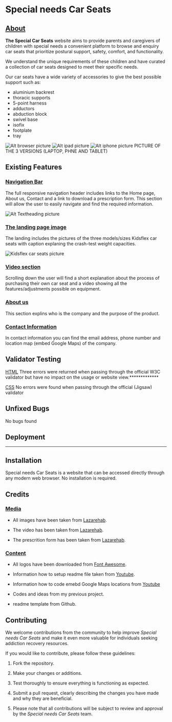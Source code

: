 # Special needs Car Seats
## <u>About</u>
**The Special Car Seats** website aims to provide parents and caregivers of children with special needs a convenient platform to browse and enquiry car seats that prioritize postural support, safety, comfort, and functionality.

 We understand the unique requirements of these children and have curated a collection of car seats designed to meet their specific needs.

 Our car seats have a wide variety of accessories to give the best possible support such as:

 * aluminium backrest
 * thoracic supports
 * 5-point harness
 * adductors
 * abduction block
 * swivel base
 * isofix
 * footplate
 * tray

![Alt browser picture](browser.png)
![Alt ipad picture](ipad.png)
![Alt iphone picture](iphone.png)
 PICTURE OF THE 3 VERSIONS (LAPTOP, PHNE AND TABLET)


 ## Existing Features
### <u>Navigation Bar</u>

The full responsive navigation header includes links to the Home page, About us, Contact and a link to download a prescription form.
This section will allow the user to easily navigate and find the required information.

![Alt Textheading picture](heading.png)


### <u>The landing page image</u>
The landing includes the pictures of the three models/sizes Kidsflex car seats with caption explaning the crash-test weight capacities.


![Kidsflex car seats picture](Kidsflex.png)

### <u>Video section</u>
Scrolling down the user will find a short explanation about the process of purchasing their own car seat and a video showing all the features/adjustments possible on equipment.


### <u>About us</u>
This section explins who is the company and the purpose of the product.



### <u>Contact Information</u>
In contact information you can find the email address, phone number and location map (embed Google Maps) of the company.


## Validator Testing

<u>HTML</u>
Three errors were returned when passing through the official W3C validator but have no impact on the usage or website view.*************

<u>CSS</u>
No errors were found when passing through the official (Jigsaw) validator





## Unfixed Bugs
No bugs found






## Deployment
***********************


## Installation
Special needs Car Seats is a website that can be accessed directly through any modern web browser. No installation is required.



## Credits

### <u>Media</u>
* All images have been taken from [Lazarehab](https://www.lazarehab.com).

* The video has been taken from  [Lazarehab](https://www.lazarehab.com).

* The prescrition form has been taken from  [Lazarehab](https://www.lazarehab.com).


### <u>Content</u>
* All logos have been downloaded from [Font Awesome](www.fontawesome.com).

* Information how to setup readme file taken from [Youtube](www.youtube.com/shorts/4z0l5Kl2Q6E).

* Information how to code emebd Google Maps locations from [Youtube](www.youtube.com/watch?v=4U_AAGHzTok)

* Codes and ideas from my previous project.

* readme template from Github.







## Contributing
We welcome contributions from the community to help improve _Special needs Car Seats_ and make it even more valuable for individuals seeking addiction recovery resources. 

If you would like to contribute, please follow these guidelines:

1. Fork the repository. 

2. Make your changes or additions. 

3. Test thoroughly to ensure everything is functioning as expected. 
4. Submit a pull request, clearly describing the changes you have made and why they are beneficial.

5. Please note that all contributions will be subject to review and approval by the _Special needs Car Seats_ team.

